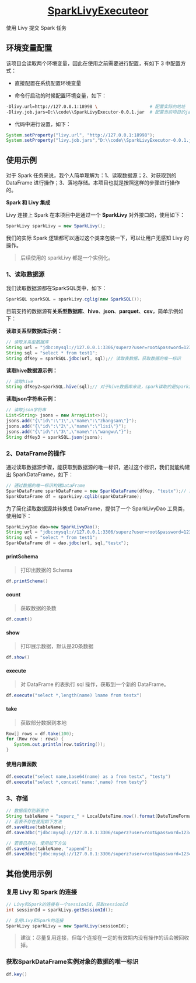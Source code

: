 <h1 align="center"><a href="https://github.com/superzhc/SparkLivyExecuteor">SparkLivyExecuteor</a></h1>

使用 Livy 提交 Spark 任务

## 环境变量配置

该项目会读取两个环境变量，因此在使用之前需要进行配置，有如下 3 中配置方式：

- 直接配置在系统配置环境变量

- 命令行启动的时候配置环境变量，如下：

```bash
-Dlivy.url=http://127.0.0.1:18998 \                    # 配置实际的地址
-Dlivy.job.jars=D:\\code\\SparkLivyExecutor-0.0.1.jar  # 配置当前项目的jar包
```

- 代码中进行设置，如下：

```java
System.setProperty("livy.url", "http://127.0.0.1:18998");                    // 配置实际的地址
System.setProperty("livy.job.jars","D:\\code\\SparkLivyExecutor-0.0.1.jar"); // 配置当前项目的jar包
```

## 使用示例

对于 Spark 任务来说，我个人简单理解为：1、读取数据源；2、对获取到的 DataFrame 进行操作；3、落地存储。本项目也就是按照这样的步骤进行操作的。

**Spark 和 Livy 集成**

Livy 连接上 Spark 在本项目中是通过一个 **SparkLivy** 对外接口的，使用如下：

```java
SparkLivy sparkLivy = new SparkLivy();
```

我们的实际 Spark 逻辑都可以通过这个类来包装一下，可以让用户无感知 Livy 的操作。

> 后续使用的 sparkLivy 都是一个实例化。

### 1、读取数据源

我们读取数据源都在SparkSQL类中，如下：

```java
SparkSQL sparkSQL = sparkLivy.cglig(new SparkSQL());
```

目前支持的数据源有**关系型数据库**、**hive**、**json**、**parquet**、**csv**，简单示例如下：

**读取关系型数据库示例：**

```java
// 读取关系型数据库
String url = "jdbc:mysql://127.0.0.1:3306/superz?user=root&password=123456&useSSL=false";
String sql = "select * from test1";
String dfKey = sparkSQL.jdbc(url, sql);// 读取表数据，获取数据的唯一标识
```

**读取hive数据源示例：**

```java
// 读取hive
String dfKey2=sparkSQL.hive(sql);// 对于hive数据库来说，spark读取的是Spark集群中配置的 $SPARK_HOME/conf/hive-site.xml 文件中配置的hive集群
```

**读取json字符串示例：**

```java
// 读取json字符串
List<String> jsons = new ArrayList<>();
jsons.add("{\"id\":\"1\",\"name\":\"zhangsan\"}");
jsons.add("{\"id\":\"2\",\"name\":\"lisi\"}");
jsons.add("{\"id\":\"3\",\"name\":\"wangwu\"}");
String dfKey3 = sparkSQL.json(jsons);
```

### 2、DataFrame的操作

通过读取数据源步骤，能获取到数据源的唯一标识，通过这个标识，我们就能构建出 SparkDataFrame，如下：

```java
// 通过数据的唯一标识构建DataFrame
SparkDataFrame sparkDataFrame = new SparkDataFrame(dfKey, "testx");// 第二个参数设置关系表的名称
SparkDataFrame df = sparkLivy.cglib(sparkDataFrame);
```

为了简化读取数据源并转换成 DataFrame，提供了一个 SparkLivyDao 工具类，使用如下：

```java
SparkLivyDao dao=new SparkLivyDao();
String url = "jdbc:mysql://127.0.0.1:3306/superz?user=root&password=123456&useSSL=false";
String sql = "select * from test1";
SparkDataFrame df = dao.jdbc(url, sql,"testx");
```

#### printSchema

> 打印出数据的 Schema

```java
df.printSchema()
```

#### count

> 获取数据的条数

```java
df.count()
```

#### show

> 打印展示数据，默认是20条数据

```java
df.show()
```

#### execute

> 对 DataFrame 的表执行 sql 操作，获取到一个新的 DataFrame。

```java
df.execute("select *,length(name) lname from testx")
```

#### take

> 获取部分数据到本地

```java
Row[] rows = df.take(100);
for (Row row : rows) {
   System.out.println(row.toString());
}
```

#### 使用内置函数

```java
df.execute("select name,base64(name) as a from testx", "testy")
df.execute("select *,concat('name:',name) from testy")
```

### 3、存储

```java
// 数据保存到新表中
String tableName = "superz_" + LocalDateTime.now().format(DateTimeFormatter.ofPattern("yyMMddHHmmss"));
// 若表不存在使用如下方法
df.saveHive(tableName);
df.saveJdbc("jdbc:mysql://127.0.0.1:3306/superz?user=root&password=123456&useSSL=false", tableName, new Properties());

// 若表已存在，使用如下方法
df.saveHive(tableName, "append");
df.saveJdbc("jdbc:mysql://127.0.0.1:3306/superz?user=root&password=123456&useSSL=false", tableName, "append", new Properties());
```

## 其他使用示例

### 复用 Livy 和 Spark 的连接

```java
// Livy和Spark的连接有一个sessionId，获取sessionId
int sessionId = sparkLivy.getSessionId();

// 复用Livy和Spark的连接
SparkLivy sparkLivy = new SparkLivy(sessionId);
```

> 建议：尽量复用连接，但每个连接在一定的有效期内没有操作的话会被回收掉。

### 获取SparkDataFrame实例对象的数据的唯一标识

```java
df.key()
```
